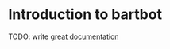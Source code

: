 # Introduction to bartbot

TODO: write [great documentation](http://jacobian.org/writing/what-to-write/)

